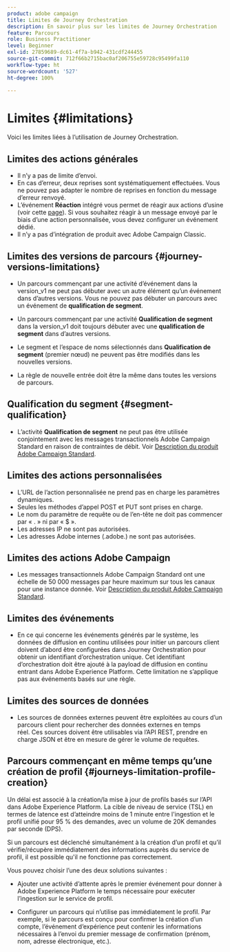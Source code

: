 ```yaml
---
product: adobe campaign
title: Limites de Journey Orchestration
description: En savoir plus sur les limites de Journey Orchestration
feature: Parcours
role: Business Practitioner
level: Beginner
exl-id: 27859689-dc61-4f7a-b942-431cdf244455
source-git-commit: 712f66b2715bac0af206755e59728c95499fa110
workflow-type: ht
source-wordcount: '527'
ht-degree: 100%

---
```


# Limites {#limitations}

Voici les limites liées à l’utilisation de Journey Orchestration.

## Limites des actions générales

* Il n’y a pas de limite d’envoi. 
* En cas d’erreur, deux reprises sont systématiquement effectuées. Vous ne pouvez pas adapter le nombre de reprises en fonction du message d’erreur renvoyé. 
* L’événement **Réaction** intégré vous permet de réagir aux actions d’usine (voir cette [page](../building-journeys/reaction-events.md)). Si vous souhaitez réagir à un message envoyé par le biais d’une action personnalisée, vous devez configurer un événement dédié. 
* Il n’y a pas d’intégration de produit avec Adobe Campaign Classic.

## Limites des versions de parcours {#journey-versions-limitations}

* Un parcours commençant par une activité d’événement dans la version_v1 ne peut pas débuter avec un autre élément qu’un événement dans d’autres versions. Vous ne pouvez pas débuter un parcours avec un événement de **qualification de segment**.
* Un parcours commençant par une activité **Qualification de segment** dans la version_v1 doit toujours débuter avec une **qualification de segment** dans d’autres versions.

* Le segment et l’espace de noms sélectionnés dans **Qualification de segment** (premier nœud) ne peuvent pas être modifiés dans les nouvelles versions.
* La règle de nouvelle entrée doit être la même dans toutes les versions de parcours.

## Qualification du segment {#segment-qualification}

* L’activité **Qualification de segment** ne peut pas être utilisée conjointement avec les messages transactionnels Adobe Campaign Standard en raison de contraintes de débit. Voir [Description du produit Adobe Campaign Standard](https://helpx.adobe.com/fr/legal/product-descriptions/campaign-standard.html). 
  

## Limites des actions personnalisées

* L’URL de l’action personnalisée ne prend pas en charge les paramètres dynamiques. 
* Seules les méthodes d’appel POST et PUT sont prises en charge. 
* Le nom du paramètre de requête ou de l’en-tête ne doit pas commencer par « . » ni par « $ ». 
* Les adresses IP ne sont pas autorisées. 
* Les adresses Adobe internes (.adobe.) ne sont pas autorisées.
 

## Limites des actions Adobe Campaign

* Les messages transactionnels Adobe Campaign Standard ont une échelle de 50 000 messages par heure maximum sur tous les canaux pour une instance donnée. Voir [Description du produit Adobe Campaign Standard](https://helpx.adobe.com/fr/legal/product-descriptions/campaign-standard.html). 
  

## Limites des événements

* En ce qui concerne les événements générés par le système, les données de diffusion en continu utilisées pour initier un parcours client doivent d’abord être configurées dans Journey Orchestration pour obtenir un identifiant d’orchestration unique. Cet identifiant d’orchestration doit être ajouté à la payload de diffusion en continu entrant dans Adobe Experience Platform. Cette limitation ne s’applique pas aux événements basés sur une règle.
 

## Limites des sources de données

* Les sources de données externes peuvent être exploitées au cours d’un parcours client pour rechercher des données externes en temps réel. Ces sources doivent être utilisables via l’API REST, prendre en charge JSON et être en mesure de gérer le volume de requêtes.

## Parcours commençant en même temps qu’une création de profil {#journeys-limitation-profile-creation}

Un délai est associé à la création/la mise à jour de profils basés sur l’API dans Adobe Experience Platform. La cible de niveau de service (TSL) en termes de latence est d’atteindre moins de 1 minute entre l&#39;ingestion et le profil unifié pour 95 % des demandes, avec un volume de 20K demandes par seconde (DPS).

Si un parcours est déclenché simultanément à la création d’un profil et qu’il vérifie/récupère immédiatement des informations auprès du service de profil, il est possible qu&#39;il ne fonctionne pas correctement.

Vous pouvez choisir l’une des deux solutions suivantes :

* Ajouter une activité d’attente après le premier événement pour donner à Adobe Experience Platform le temps nécessaire pour exécuter l’ingestion sur le service de profil.

* Configurer un parcours qui n’utilise pas immédiatement le profil. Par exemple, si le parcours est conçu pour confirmer la création d’un compte, l’événement d’expérience peut contenir les informations nécessaires à l’envoi du premier message de confirmation (prénom, nom, adresse électronique, etc.).
